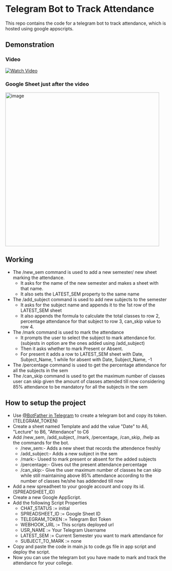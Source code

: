 # Telegram Bot to Track Attendance
This repo contains the code for a telegram bot to track attendance, which is hosted using google appscripts.

## Demonstration
### Video
[![Watch Video](https://img.youtube.com/vi/Q-6tEpb-5xg/maxresdefault.jpg)](https://youtu.be/Q-6tEpb-5xg)
### Google Sheet just after the video
<img width="479" alt="image" src="https://github.com/pranshu314/telegram-attendance-bot/assets/110905434/2c2c0a80-647e-409f-8133-9c16fcf02598">

## Working
- The /new_sem command is used to add a new semester/ new sheet marking the attendance.
  - It asks for the name of the new semester and makes a sheet with that name.
  - It also sets the LATEST_SEM property to the same name
- The /add_subject command is used to add new subjects to the semester
  - It asks for the subject name and appends it to the 1st row of the LATEST_SEM sheet
  - It also appends the formula to calculate the total classes to row 2, percentage attendance for that subject to row 3, can_skip value to row 4.
- The /mark command is used to mark the attendance
  - It prompts the user to select the subject to mark attendance for. (subjests in option are the ones added using /add_subject)
  - Then it asks whether to mark Present or Absent.
  - For present it adds a row to LATEST_SEM sheet with Date, Subject_Name, 1 while for absent with Date, Subject_Name, -1
- The /percentage command is used to get the percentage attendance for all the subjects in the sem
- The /can_skip command is used to get the maximum number of classes user can skip given the amount of classes attended till now considering 85% attendance to be mandatory for all the subjects in the sem

## How to setup the project
- Use [@BotFather in Telegram](https://t.me/BotFather) to create a telegram bot and copy its token.(TELEGRAM_TOKEN)
- Create a sheet named Template and add the value "Date" to A6, "Lecture" to B6, "Attendance" to C6
- Add /new_sem, /add_subject, /mark, /percentage, /can_skip, /help as the commands for the bot.
  - /new_sem:- Adds a new sheet that records the attendence freshly
  - /add_subject:- Adds a new subject in the sem
  - /mark:- Useed to mark present or absent for the added subjects
  - /percentage:- Gives out the present attendance percentage
  - /can_skip:- Give the user maximum number of classes he can skip while still maintaining above 85% attendance according to the number of classes he/she has addended till now
- Add a new spreadheet to your google account and copy its id.(SPREADSHEET_ID)
- Create a new Google AppScript.
- Add the following Script Properties
  - CHAT_STATUS :=  initial
  - SPREADSHEET_ID := Google Sheet ID
  - TELEGRAM_TOKEN := Telegram Bot Token
  - WEBHOOK_URL := This scripts deployed url
  - USR_NAME := Your Telegram Username
  - LATEST_SEM := Current Semester you want to mark attendance for
  - SUBJECT_TO_MARK := none
- Copy and paste the code in main.js to code.gs file in app script and deploy the script.
- Now you can use the telegram bot you have made to mark and track the attendance for your college.
